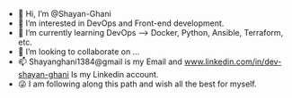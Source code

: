 - 👋 Hi, I’m @Shayan-Ghani
- 👀 I’m interested in DevOps and Front-end development.
- 🌱 I’m currently learning DevOps --> Docker, Python, Ansible, Terraform, etc.
- 💞️ I’m looking to collaborate on ...
- 📫 Shayanghani1384@gmail is my Email and www.linkedin.com/in/dev-shayan-ghani Is my Linkedin account.
- 😜 I am following along this path and wish all the best for myself.
<!---
Shayan-Ghani/Shayan-Ghani is a ✨ special ✨ repository because its `README.md` (this file) appears on your GitHub profile.
You can click the Preview link to take a look at your changes.
--->
